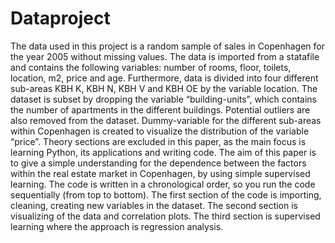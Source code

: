 # Dataproject

The data used in this project is a random sample of sales in Copenhagen for the year 2005 without missing values. The data is imported from a statafile and contains the following variables: number of rooms, floor, toilets, location, m2, price and age. Furthermore, data is divided into four different sub-areas KBH K, KBH N, KBH V and KBH OE by the variable location. The dataset is subset by dropping the variable “building-units”, which contains the number of apartments in the different buildings. Potential outliers are also removed from the dataset. Dummy-variable for the different sub-areas within Copenhagen is created to visualize the distribution of the variable “price”.
 Theory sections are excluded in this paper, as the main focus is learning Python, its applications and writing code. The aim of this paper is to give a simple understanding for the dependence between the factors within the real estate market in Copenhagen, by using simple supervised learning. 
The code is written in a chronological order, so you run the code sequentially (from top to bottom). The first section of the code is importing, cleaning, creating new variables in the dataset. The second section is visualizing of the data and correlation plots. The third section is supervised learning where the approach is regression analysis.
